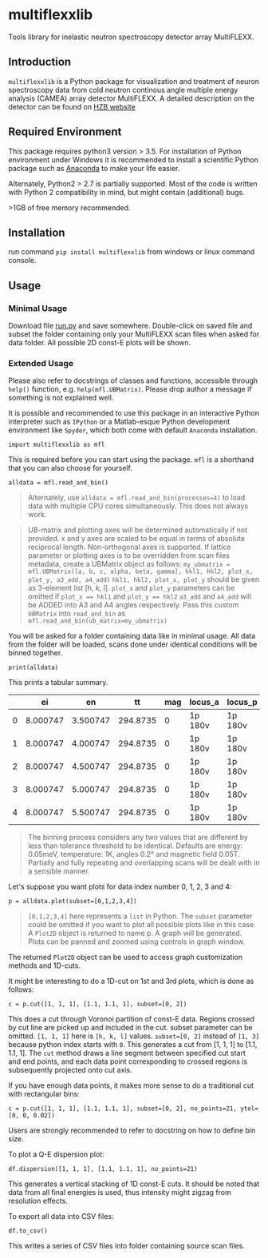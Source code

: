 # multiflexxlib
Tools library for inelastic neutron spectroscopy detector array MultiFLEXX.
## Introduction
`multiflexxlib` is a Python package for visualization and treatment of neuron spectroscopy data from cold neutron continous angle multiple energy analysis (CAMEA) array detector MultiFLEXX. A detailed description on the detector can be found on [HZB website](https://www.helmholtz-berlin.de/forschung/oe/em/transport-phenomena/em-amct-instruments/flex/multiflexx_en.html)

## Required Environment
This package requires python3 version > 3.5. For installation of Python environment under Windows it is recommended to install a scientific Python package such as [Anaconda](https://www.anaconda.com/download/) to make your life easier.

Alternately, Python2 > 2.7 is partially supported. Most of the code is written with Python 2 compatibility in mind, but might contain (additional) bugs.

\>1GB of free memory recommended.
## Installation
run command `pip install multiflexxlib` from windows or linux command console.
## Usage
### Minimal Usage
Download file [run.py](https://github.com/yumemi5k/multiflexxlib/blob/master/run.py) and save  somewhere. Double-click on saved file and subset the folder containing only your MultiFLEXX scan files when asked for data folder. All possible 2D const-E plots will be shown.
### Extended Usage
Please also refer to docstrings of classes and functions, accessible through `help()` function, e.g. `help(mfl.UBMatrix)`. Please drop author a message if something is not explained well.

It is possible and recommended to use this package in an interactive Python interpreter such as `IPython` or a Matlab-esque Python development environment like `Spyder`, which both come with default `Anaconda` installation.

`import multiflexxlib as mfl`

This is required before you can start using the package. `mfl` is a shorthand that you can also choose for yourself.

`alldata = mfl.read_and_bin()`
>Alternately, use `alldata = mfl.read_and_bin(processes=4)` to load data with multiple CPU cores simultaneously. This does not always work.

>UB-matrix and plotting axes will be determined automatically if not provided. x and y axes are scaled to be equal in terms of absolute reciprocal length. Non-orthogonal axes is supported. If lattice parameter or plotting axes is to be overridden from scan files metadata, create a UBMatrix object as follows: `my_ubmatrix = mfl.UBMatrix([a, b, c, alpha, beta, gamma], hkl1, hkl2, plot_x, plot_y, a3_add, a4_add)` `hkl1, hkl2, plot_x, plot_y` should be given as 3-element list \[h, k, l\]. `plot_x` and `plot_y` parameters can be omitted if `plot_x == hkl1` and `plot_y == hkl2` `a3_add` and `a4_add` will be ADDED into A3 and A4 angles respectively. Pass this custom `UBMatrix` into `read_and_bin` as `mfl.read_and_bin(ub_matrix=my_ubmatrix)`

You will be asked for a folder containing data like in minimal usage. All data from the folder will be loaded, scans done under identical conditions will be binned together.

`print(alldata)`

This prints a tabular summary.

| |ei|en|tt|mag|locus_a|locus_p|points|
|----|----|----|---|---|----|---|---|
|0|8.000747|3.500747|294.8735|0|1p 180v|1p 180v|3782 pts|
|1|8.000747|4.000747|294.8735|0|1p 180v|1p 180v|3538 pts|
|2|8.000747|4.500747|294.8735|0|1p 180v|1p 180v|3538 pts|
|3|8.000747|5.000747|294.8735|0|1p 180v|1p 180v|3660 pts|
|4|8.000747|5.500747|294.8735|0|1p 180v|1p 180v|3782 pts|

>The binning process considers any two values that are different by less than tolerance threshold to be identical. Defaults are energy: 0.05meV, temperature: 1K, angles 0.2&deg; and magnetic field 0.05T. Partially and fully repeating and overlapping scans will be dealt with in a sensible manner.

Let's suppose you want plots for data index number 0, 1, 2, 3 and 4:

`p = alldata.plot(subset=[0,1,2,3,4])`
>`[0,1,2,3,4]` here represents a `list` in Python. The `subset` parameter could be omitted if you want to plot all possible plots like in this case. A `Plot2D` object is returned to name p. A graph will be generated.
Plots can be panned and zoomed using controls in graph window. 

The returned `Plot2D` object can be used to access graph customization methods and 1D-cuts.

It might be interesting to do a 1D-cut on 1st and 3rd plots, which is done as follows:

`c = p.cut([1, 1, 1], [1.1, 1.1, 1], subset=[0, 2])`

This does a cut through Voronoi partition of const-E data. Regions crossed by cut line are picked up and included in the cut. subset parameter can be omitted. `[1, 1, 1]` here is `[h, k, l]` values. `subset=[0, 2]` instead of `[1, 3]` because python index starts with `0`. This generates a cut from \[1, 1, 1\] to \[1.1, 1.1, 1\]. The `cut` method draws a line segment between specified cut start and end points, and each data point corresponding to crossed regions is subsequently projected onto cut axis.

If you have enough data points, it makes more sense to do a traditional cut with rectangular bins:

`c = p.cut([1, 1, 1], [1.1, 1.1, 1], subset=[0, 2], no_points=21, ytol=[0, 0, 0.02])`

Users are strongly recommended to refer to docstring on how to define bin size.

To plot a Q-E dispersion plot:

`df.dispersion([1, 1, 1], [1.1, 1.1, 1], no_points=21)`

This generates a vertical stacking of 1D const-E cuts. It should be noted that data from all final energies is used, thus intensity might zigzag from resolution effects.

To export all data into CSV files:

`df.to_csv()`

This writes a series of CSV files into folder containing source scan files.